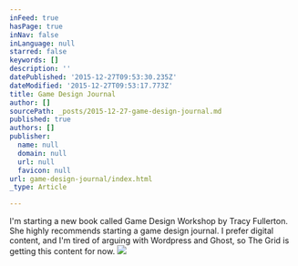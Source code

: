 ```yaml
---
inFeed: true
hasPage: true
inNav: false
inLanguage: null
starred: false
keywords: []
description: ''
datePublished: '2015-12-27T09:53:30.235Z'
dateModified: '2015-12-27T09:53:17.773Z'
title: Game Design Journal
author: []
sourcePath: _posts/2015-12-27-game-design-journal.md
published: true
authors: []
publisher:
  name: null
  domain: null
  url: null
  favicon: null
url: game-design-journal/index.html
_type: Article

---
```

I'm starting a new book called Game Design Workshop by Tracy Fullerton. She highly recommends starting a game design journal. I prefer digital content, and I'm tired of arguing with Wordpress and Ghost, so The Grid is getting this content for now.
![](https://the-grid-user-content.s3-us-west-2.amazonaws.com/0f93a14a-52be-468f-800b-563424567410.png)